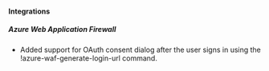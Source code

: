 
#### Integrations

##### Azure Web Application Firewall

- Added support for OAuth consent dialog after the user signs in using the !azure-waf-generate-login-url command.
